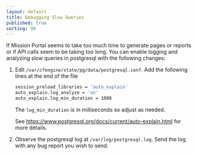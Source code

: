 ```yaml
---
layout: default
title: Debugging Slow Queries
published: true
sorting: 90
---
```


If Mission Portal seems to take too much time to generate pages or reports or if API calls seem
to be taking too long. You can enable logging and analyzing slow queries in postgresql with the
following changes:

1. Edit `/var/cfengine/state/pg/data/postgresql.conf`. Add the following lines at the end of the file

   ```sh
   session_preload_libraries = 'auto_explain'
   auto_explain.log_analyze = 'on'
   auto_explain.log_min_duration = 1000
   ```

   The `log_min_duration` is in milliseconds so adjust as needed.

   See https://www.postgresql.org/docs/current/auto-explain.html for more details.

2. Observe the postgresql log at `/var/log/postgresql.log`. Send the log with any
   bug report you wish to send.
